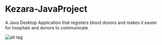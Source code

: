 # Kezara-JavaProject
A Java Desktop Application that registers blood donors and makes it easier for hospitals and donors to communicate

![alt tag](https://user-images.githubusercontent.com/45761185/71785519-8f00e800-3011-11ea-89f9-446420f9a6e2.PNG) 

